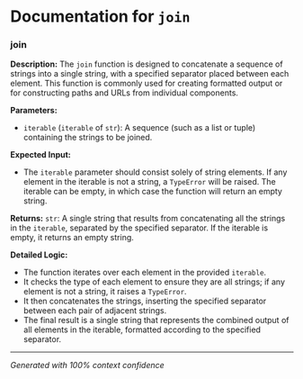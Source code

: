 # Documentation for `join`

### join

**Description:**
The `join` function is designed to concatenate a sequence of strings into a single string, with a specified separator placed between each element. This function is commonly used for creating formatted output or for constructing paths and URLs from individual components.

**Parameters:**
- `iterable` (`iterable` of `str`): A sequence (such as a list or tuple) containing the strings to be joined.

**Expected Input:**
- The `iterable` parameter should consist solely of string elements. If any element in the iterable is not a string, a `TypeError` will be raised. The iterable can be empty, in which case the function will return an empty string.

**Returns:**
`str`: A single string that results from concatenating all the strings in the `iterable`, separated by the specified separator. If the iterable is empty, it returns an empty string.

**Detailed Logic:**
- The function iterates over each element in the provided `iterable`.
- It checks the type of each element to ensure they are all strings; if any element is not a string, it raises a `TypeError`.
- It then concatenates the strings, inserting the specified separator between each pair of adjacent strings.
- The final result is a single string that represents the combined output of all elements in the iterable, formatted according to the specified separator.

---
*Generated with 100% context confidence*
